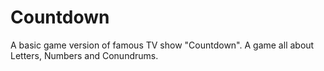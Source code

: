 # Countdown
A basic game version of famous TV show "Countdown". A game all about Letters, Numbers and Conundrums.
